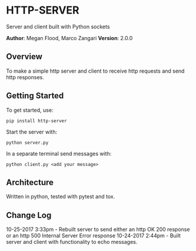 # HTTP-SERVER
Server and client built with Python sockets

**Author**: Megan Flood, Marco Zangari
**Version**: 2.0.0

## Overview
To make a simple http server and client to receive http requests and send http responses.

## Getting Started
To get started, use:
```
pip install http-server
```
Start the server with:
```
python server.py
```
In a separate terminal send messages with:
```
python client.py <add your message>
```

## Architecture
Written in python, tested with pytest and tox.

## Change Log
10-25-2017 3:33pm - Rebuilt server to send either an http OK 200 response or an http 500 Internal Server Error response
10-24-2017 2:44pm - Built server and client with functionality to echo messages.